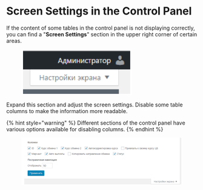 # Screen Settings in the Control Panel

If the content of some tables in the control panel is not displaying correctly, you can find a "**Screen Settings**" section in the upper right corner of certain areas.

<figure><img src="../../.gitbook/assets/Screenshot_54.png" alt=""><figcaption></figcaption></figure>

Expand this section and adjust the screen settings. Disable some table columns to make the information more readable.

{% hint style="warning" %}
Different sections of the control panel have various options available for disabling columns.
{% endhint %}

<figure><img src="../../.gitbook/assets/Screenshot_55.png" alt=""><figcaption></figcaption></figure>